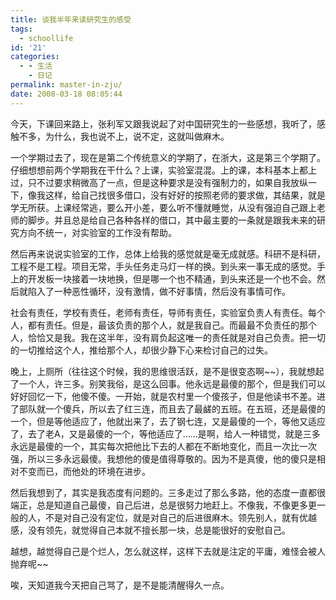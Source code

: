 ```yaml
---
title: 谈我半年来读研究生的感受
tags:
  - schoollife
id: '21'
categories:
  - - 生活
    - 日记
permalink: master-in-zju/
date: 2008-03-18 08:05:44
---
```


今天，下课回来路上，张利军又跟我说起了对中国研究生的一些感想，我听了，感触不多，为什么，我也说不上，说不定，这就叫做麻木。

一个学期过去了，现在是第二个传统意义的学期了，在浙大，这是第三个学期了。仔细想想前两个学期我在干什么？上课，实验室混混。上的课，本科基本上都上过，只不过要求稍微高了一点，但是这种要求是没有强制力的，如果自我放纵一下，像我这样，给自己找很多借口，没有好好的按照老师的要求做，其结果，就是学无所获。上课经常逃，要么开小差，要么听不懂就睡觉，从没有强迫自己跟上老师的脚步。并且总是给自己各种各样的借口，其中最主要的一条就是跟我未来的研究方向不统一，对实验室的工作没有帮助。

然后再来说说实验室的工作，总体上给我的感觉就是毫无成就感。科研不是科研，工程不是工程。项目无常，手头任务走马灯一样的换。到头来一事无成的感觉。手上的开发板一块接着一块地换，但是哪一个也不精通，到头来还是一个也不会。然后就陷入了一种恶性循环，没有激情，做不好事情，然后没有事情可作。

社会有责任，学校有责任，老师有责任，导师有责任，实验室负责人有责任。每个人，都有责任。但是，最该负责的那个人，就是我自己。而最最不负责任的那个人，恰恰又是我。我在这半年，没有肩负起这唯一的责任就是对自己负责。把一切的一切推给这个人，推给那个人，却很少静下心来检讨自己的过失。

晚上，上厕所（往往这个时候，我的思维很活跃，是不是很变态啊~~），我就想起了一个人，许三多。别笑我俗，是这么回事。他永远是最傻的那个，但是我们可以好好回忆一下，他傻不傻。一开始，就是农村里一个傻孩子，但是他读书不差。进了部队就一个傻兵，所以去了红三连，而且去了最鹾的五班。在五班，还是最傻的一个，但是等他适应了，他就出来了，去了钢七连，又是最傻的一个，等他又适应了，去了老A，又是最傻的一个，等他适应了……是啊，给人一种错觉，就是三多永远是最傻的一个，其实每次把他比下去的人都在不断地变化，而且一次比一次强，所以三多永远最傻。我想他的傻是值得尊敬的。因为不是真傻，他的傻只是相对不变而已，而他处的环境在进步。

然后我想到了，其实是我态度有问题的。三多走过了那么多路，他的态度一直都很端正，总是知道自己最傻，自己后进，总是很努力地赶上。不像我，不像更多更一般的人，不是对自己没有定位，就是对自己的后进很麻木。领先别人，就有优越感，没有领先，就觉得自己本就不擅长那一块，总是能很好的安慰自己。

越想，越觉得自己是个烂人，怎么就这样，这样下去就是注定的平庸，难怪会被人抛弃呢~~

唉，天知道我今天把自己骂了，是不是能清醒得久一点。